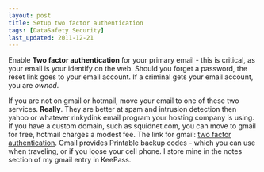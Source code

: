 ```yaml
---
layout: post
title: Setup two factor authentication
tags: [DataSafety Security]
last_updated: 2011-12-21
---
```



Enable **Two factor authentication** for your primary email - this is critical, as your email is your identify on the web. 
Should you forget a password, the reset link goes to your email account. If a criminal gets your email account, you are _owned_.

If you are not on gmail or hotmail, move your email to one of these two services. **Really**. They are better at spam and intrusion detection then yahoo or whatever rinkydink email program your hosting company is using. 
If you have a custom domain, such as squidnet.com, you can move to gmail for free, hotmail charges a modest fee.
The link for gmail: [two factor authentication](https://accounts.google.com/SmsAuthConfig?hl=en). 
Gmail provides Printable backup codes - which you can use when traveling, or if you loose your cell phone. I store mine in the notes section of my gmail entry in KeePass.
